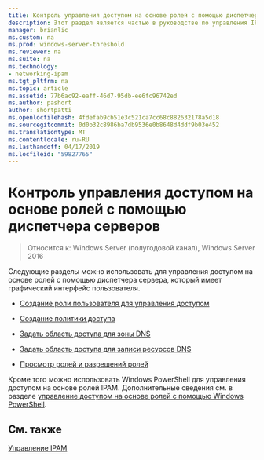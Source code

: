 ```yaml
---
title: Контроль управления доступом на основе ролей с помощью диспетчера серверов
description: Этот раздел является частью в руководстве по управления IP Address Management (IPAM) в Windows Server 2016.
manager: brianlic
ms.custom: na
ms.prod: windows-server-threshold
ms.reviewer: na
ms.suite: na
ms.technology:
- networking-ipam
ms.tgt_pltfrm: na
ms.topic: article
ms.assetid: 77b6ac92-eaff-46d7-95db-ee6fc96742ed
ms.author: pashort
author: shortpatti
ms.openlocfilehash: 4fdefab9cb51e3c521ca7cc68c882632178a5d18
ms.sourcegitcommit: 0d0b32c8986ba7db9536e0b8648d4ddf9b03e452
ms.translationtype: MT
ms.contentlocale: ru-RU
ms.lasthandoff: 04/17/2019
ms.locfileid: "59827765"
---
```

# <a name="manage-role-based-access-control-with-server-manager"></a>Контроль управления доступом на основе ролей с помощью диспетчера серверов

>Относится к: Windows Server (полугодовой канал), Windows Server 2016

Следующие разделы можно использовать для управления доступом на основе ролей с помощью диспетчера сервера, который имеет графический интерфейс пользователя.  
  
-   [Создание роли пользователя для управления доступом](../../technologies/ipam/Create-a-User-Role-for-Access-Control.md)  
  
-   [Создание политики доступа](../../technologies/ipam/Create-an-Access-Policy.md)  
  
-   [Задать область доступа для зоны DNS](../../technologies/ipam/Set-Access-Scope-for-a-DNS-Zone.md)
  
-   [Задать область доступа для записи ресурсов DNS](../../technologies/ipam/Set-Access-Scope-for-DNS-Resource-Records.md)
  
-   [Просмотр ролей и разрешений ролей](../../technologies/ipam/View-Roles-and-Role-Permissions.md)
  
Кроме того можно использовать Windows PowerShell для управления доступом на основе ролей IPAM. Дополнительные сведения см. в разделе [управление доступом на основе ролей с помощью Windows PowerShell](../../technologies/ipam/Manage-Role-Based-Access-Control-with-Windows-PowerShell.md).
  
## <a name="see-also"></a>См. также  
[Управление IPAM](Manage-IPAM.md)  
  



